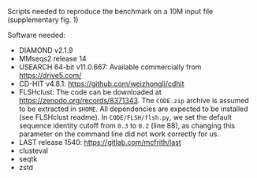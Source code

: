 Scripts needed to reproduce the benchmark on a 10M input file (supplementary fig. 1)

Software needed:

- DIAMOND v2.1.9
- MMseqs2 release 14
- USEARCH 64-bit v11.0.667: Available commercially from https://drive5.com/
- CD-HIT v4.8.1: https://github.com/weizhongli/cdhit
- FLSHclust: The code can be downloaded at https://zenodo.org/records/8371343.
  The `CODE.zip` archive is assumed to be extracted in `$HOME`. All dependencies
  are expected to be installed (see FLSHclust readme). In `CODE/FLSH/flsh.py`, we
  set the default sequence identity cutoff from `0.3` to `0.2` (line 88), as
  changing this parameter on the command line did not work correctly for us.
- LAST release 1540: https://gitlab.com/mcfrith/last
- clusteval
- seqtk
- zstd

